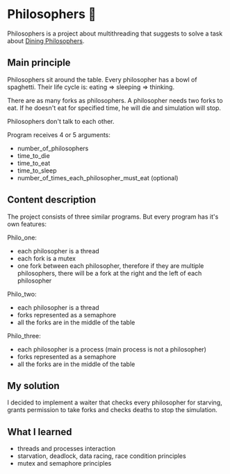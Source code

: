 # Philosophers 🤔
Philosophers is a project about multithreading that suggests to solve a task about [Dining Philosophers](https://en.wikipedia.org/wiki/Dining_philosophers_problem).

## Main principle
Philosophers sit around the table. Every philosopher has a bowl of spaghetti. Their life cycle is: eating => sleeping => thinking.

There are as many forks as philosophers. A philosopher needs two forks to eat. If he doesn't eat for specified time, he will die and simulation will stop.

Philosophers don't talk to each other.

Program receives 4 or 5 arguments:
- number_of_philosophers
- time_to_die
- time_to_eat
- time_to_sleep
- number_of_times_each_philosopher_must_eat (optional)

## Content description
The project consists of three similar programs. But every program has it's own features:

Philo_one:
- each philosopher is a thread
- each fork is a mutex
- one fork between each philosopher, therefore if they are multiple philosophers, there will be a fork at the right and the left of each philosopher

Philo_two:
- each philosopher is a thread
- forks represented as a semaphore
- all the forks are in the middle of the table

Philo_three:
- each philosopher is a process (main process is not a philosopher)
- forks represented as a semaphore
- all the forks are in the middle of the table

## My solution
I decided to implement a waiter that checks every philosopher for starving, 
grants permission to take forks and checks deaths to stop the simulation.

## What I learned
- threads and processes interaction
- starvation, deadlock, data racing, race condition principles
- mutex and semaphore principles
